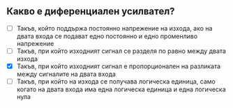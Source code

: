 ## Какво е диференциален усилвател?

<!-- Верният отговор е отбелязан с [X] -->

- [ ] Такъв, който поддържа постоянно напрежение на изхода, ако на двата входа се подават едно постоянно и едно променливо напрежение
- [ ] Такъв, при който изходният сигнал се разделя по равно между двата изхода
- [X] Такъв, при който изходният сигнал е пропорционален на разликата между сигналите на двата входа
- [ ] Такъв, при който на изхода се получава логическа единица, само когато на двата входа има една логическа единица и една логическа нула
